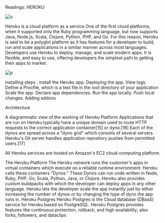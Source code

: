 Readings: HEROKU

![o](https://qph.fs.quoracdn.net/main-qimg-f0f8b07f2c9cd08071b0bd8a78f192f0.webp)



Heroku is a cloud platform as a service 
One of the first cloud platforms, when it supported only the Ruby programming language, but now supports Java, Node.js, Scala, Clojure, Python, PHP, and Go. For this reason, Heroku is said to be a polyglot platform as it has features for a developer to build, run and scale applications in a similar manner across most languages.
Developers use Heroku to deploy, manage, and scale modern apps. It is flexible, and easy to use, offering developers the simplest path to getting their apps to market. 



![p](https://i.morioh.com/2020/04/28/51847824ff51.jpg)




installing steps :
install the Heruko app.
Deploying the app.
View logs.
Define a Procfile, which is a text file in the root directory of your application
Scale the app.
Declare app dependencies.
Run the app locally.
Push local changes.
Adding addons

Architecture

A diagrammatic view of the working of Heroku Platform
Applications that are run on Heroku typically have a unique domain used to route HTTP requests to the correct application container[15] or dyno.[16] Each of the dynos are spread across a "dyno grid" which consists of several servers. Heroku's Git server handles application repository pushes from permitted users.[17]

All Heroku services are hosted on Amazon's EC2 cloud-computing platform.


The Heroku Platform
The Heroku network runs the customer's apps in virtual containers which execute on a reliable runtime environment. Heroku calls these containers "Dynos." These Dynos can run code written in Node, Ruby, PHP, Go, Scala, Python, Java, or Clojure. Heroku also provides custom buildpacks with which the developer can deploy apps in any other language. Heroku lets the developer scale the app instantly just by either increasing the number of dynos or by changing the type of dyno the app runs in.
Heroku Postgres
Heroku Postgres is the Cloud database (DBaaS) service for Heroku based on PostgreSQL. Heroku Postgres provides features like continuous protection, rollback, and high availability; also forks, followers, and dataclips
